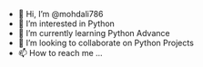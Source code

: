 - 👋 Hi, I’m @mohdali786
- 👀 I’m interested in Python
- 🌱 I’m currently learning Python Advance
- 💞️ I’m looking to collaborate on Python Projects
- 📫 How to reach me ...

<!---
mohdali786/mohdali786 is a ✨ special ✨ repository because its `README.md` (this file) appears on your GitHub profile.
You can click the Preview link to take a look at your changes.
--->
